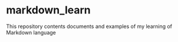 # markdown_learn
This repository contents documents and examples of my learning of Markdown language
